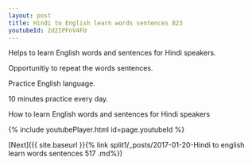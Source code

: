 ```yaml
---
layout: post
title: Hindi to English learn words sentences 823 
youtubeId: 2d2IPFnV4FU
---
```

 
 
Helps to learn English words and sentences for Hindi speakers.

Opportunitiy to repeat the words sentences. 

Practice English language. 
 
10 minutes practice every day. 
 
How to learn English words and sentences for Hindi speakers 
 
{% include youtubePlayer.html id=page.youtubeId %}
 
 
[Next]({{ site.baseurl }}{% link  split1/_posts/2017-01-20-Hindi to english learn words sentences 517 .md%})
 
